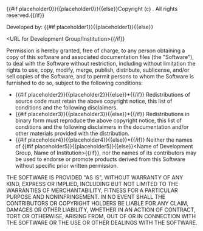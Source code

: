 {{#if placeholder0}}{{placeholder0}}{{else}}Copyright (c) <Year> <Owner Organization Name>. All rights reserved.{{/if}}

Developed by: {{#if placeholder1}}{{placeholder1}}{{else}}<Name of Development Group>
		
<Name of Institution>
        
<URL for Development Group/Institution>{{/if}}

Permission is hereby granted, free of charge, to any person obtaining a copy of this software and associated documentation files (the &quot;Software&quot;), to deal with the Software without restriction, including without limitation the rights to use, copy, modify, merge, publish, distribute, sublicense, and/or sell copies of the Software, and to permit persons to whom the Software is furnished to do so, subject to the following conditions:

* {{#if placeholder2}}{{placeholder2}}{{else}}*{{/if}} Redistributions of source code must retain the above copyright notice, this list of conditions and the following disclaimers.
* {{#if placeholder3}}{{placeholder3}}{{else}}*{{/if}} Redistributions in binary form must reproduce the above copyright notice, this list of conditions and the following disclaimers in the documentation and/or other materials provided with the distribution.
* {{#if placeholder4}}{{placeholder4}}{{else}}*{{/if}} Neither the names of {{#if placeholder5}}{{placeholder5}}{{else}}<Name of Development Group, Name of
            Institution>{{/if}}, nor the names of its contributors may be used to endorse or promote products derived from this Software without specific prior written permission.

THE SOFTWARE IS PROVIDED &quot;AS IS&quot;, WITHOUT WARRANTY OF ANY KIND, EXPRESS OR IMPLIED, INCLUDING BUT NOT LIMITED TO THE WARRANTIES OF MERCHANTABILITY, FITNESS FOR A PARTICULAR PURPOSE AND NONINFRINGEMENT. IN NO EVENT SHALL THE CONTRIBUTORS OR COPYRIGHT HOLDERS BE LIABLE FOR ANY CLAIM, DAMAGES OR OTHER LIABILITY, WHETHER IN AN ACTION OF CONTRACT, TORT OR OTHERWISE, ARISING FROM, OUT OF OR IN CONNECTION WITH THE SOFTWARE OR THE USE OR OTHER DEALINGS WITH THE SOFTWARE.